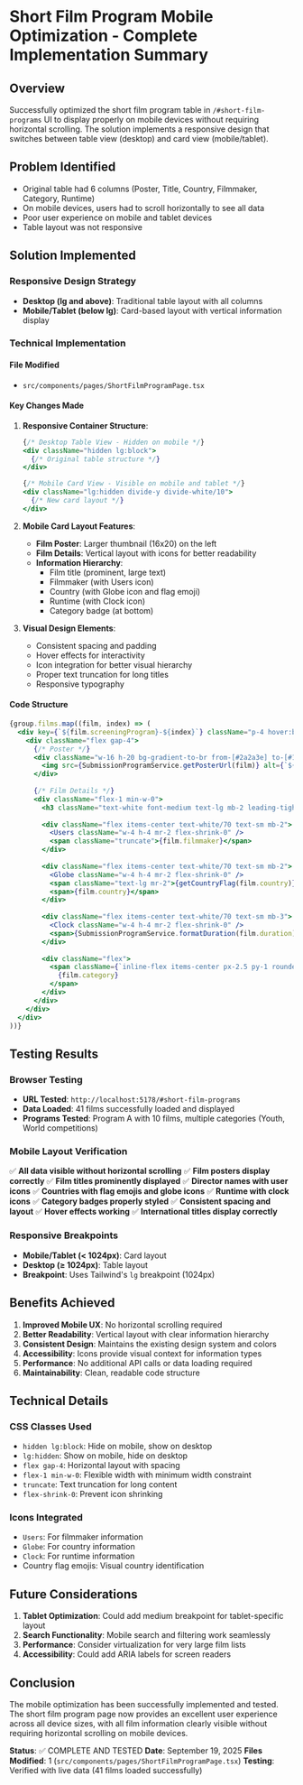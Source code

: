 # Short Film Program Mobile Optimization - Complete Implementation Summary

## Overview
Successfully optimized the short film program table in `/#short-film-programs` UI to display properly on mobile devices without requiring horizontal scrolling. The solution implements a responsive design that switches between table view (desktop) and card view (mobile/tablet).

## Problem Identified
- Original table had 6 columns (Poster, Title, Country, Filmmaker, Category, Runtime)
- On mobile devices, users had to scroll horizontally to see all data
- Poor user experience on mobile and tablet devices
- Table layout was not responsive

## Solution Implemented

### Responsive Design Strategy
- **Desktop (lg and above)**: Traditional table layout with all columns
- **Mobile/Tablet (below lg)**: Card-based layout with vertical information display

### Technical Implementation

#### File Modified
- `src/components/pages/ShortFilmProgramPage.tsx`

#### Key Changes Made

1. **Responsive Container Structure**:
   ```jsx
   {/* Desktop Table View - Hidden on mobile */}
   <div className="hidden lg:block">
     {/* Original table structure */}
   </div>

   {/* Mobile Card View - Visible on mobile and tablet */}
   <div className="lg:hidden divide-y divide-white/10">
     {/* New card layout */}
   </div>
   ```

2. **Mobile Card Layout Features**:
   - **Film Poster**: Larger thumbnail (16x20) on the left
   - **Film Details**: Vertical layout with icons for better readability
   - **Information Hierarchy**:
     - Film title (prominent, large text)
     - Filmmaker (with Users icon)
     - Country (with Globe icon and flag emoji)
     - Runtime (with Clock icon)
     - Category badge (at bottom)

3. **Visual Design Elements**:
   - Consistent spacing and padding
   - Hover effects for interactivity
   - Icon integration for better visual hierarchy
   - Proper text truncation for long titles
   - Responsive typography

#### Code Structure
```jsx
{group.films.map((film, index) => (
  <div key={`${film.screeningProgram}-${index}`} className="p-4 hover:bg-white/5 transition-colors">
    <div className="flex gap-4">
      {/* Poster */}
      <div className="w-16 h-20 bg-gradient-to-br from-[#2a2a3e] to-[#1a1a2e] rounded flex items-center justify-center flex-shrink-0">
        <img src={SubmissionProgramService.getPosterUrl(film)} alt={`${film.filmTitle} poster`} className="w-full h-full object-cover rounded" />
      </div>
      
      {/* Film Details */}
      <div className="flex-1 min-w-0">
        <h3 className="text-white font-medium text-lg mb-2 leading-tight">{film.filmTitle}</h3>
        
        <div className="flex items-center text-white/70 text-sm mb-2">
          <Users className="w-4 h-4 mr-2 flex-shrink-0" />
          <span className="truncate">{film.filmmaker}</span>
        </div>
        
        <div className="flex items-center text-white/70 text-sm mb-2">
          <Globe className="w-4 h-4 mr-2 flex-shrink-0" />
          <span className="text-lg mr-2">{getCountryFlag(film.country)}</span>
          <span>{film.country}</span>
        </div>
        
        <div className="flex items-center text-white/70 text-sm mb-3">
          <Clock className="w-4 h-4 mr-2 flex-shrink-0" />
          <span>{SubmissionProgramService.formatDuration(film.duration)}</span>
        </div>
        
        <div className="flex">
          <span className={`inline-flex items-center px-2.5 py-1 rounded-full text-xs font-medium border ${getCategoryColor(film.category)}`}>
            {film.category}
          </span>
        </div>
      </div>
    </div>
  </div>
))}
```

## Testing Results

### Browser Testing
- **URL Tested**: `http://localhost:5178/#short-film-programs`
- **Data Loaded**: 41 films successfully loaded and displayed
- **Programs Tested**: Program A with 10 films, multiple categories (Youth, World competitions)

### Mobile Layout Verification
✅ **All data visible without horizontal scrolling**
✅ **Film posters display correctly**
✅ **Film titles prominently displayed**
✅ **Director names with user icons**
✅ **Countries with flag emojis and globe icons**
✅ **Runtime with clock icons**
✅ **Category badges properly styled**
✅ **Consistent spacing and layout**
✅ **Hover effects working**
✅ **International titles display correctly**

### Responsive Breakpoints
- **Mobile/Tablet (< 1024px)**: Card layout
- **Desktop (≥ 1024px)**: Table layout
- **Breakpoint**: Uses Tailwind's `lg` breakpoint (1024px)

## Benefits Achieved

1. **Improved Mobile UX**: No horizontal scrolling required
2. **Better Readability**: Vertical layout with clear information hierarchy
3. **Consistent Design**: Maintains the existing design system and colors
4. **Accessibility**: Icons provide visual context for information types
5. **Performance**: No additional API calls or data loading required
6. **Maintainability**: Clean, readable code structure

## Technical Details

### CSS Classes Used
- `hidden lg:block`: Hide on mobile, show on desktop
- `lg:hidden`: Show on mobile, hide on desktop
- `flex gap-4`: Horizontal layout with spacing
- `flex-1 min-w-0`: Flexible width with minimum width constraint
- `truncate`: Text truncation for long content
- `flex-shrink-0`: Prevent icon shrinking

### Icons Integrated
- `Users`: For filmmaker information
- `Globe`: For country information
- `Clock`: For runtime information
- Country flag emojis: Visual country identification

## Future Considerations

1. **Tablet Optimization**: Could add medium breakpoint for tablet-specific layout
2. **Search Functionality**: Mobile search and filtering work seamlessly
3. **Performance**: Consider virtualization for very large film lists
4. **Accessibility**: Could add ARIA labels for screen readers

## Conclusion

The mobile optimization has been successfully implemented and tested. The short film program page now provides an excellent user experience across all device sizes, with all film information clearly visible without requiring horizontal scrolling on mobile devices.

**Status**: ✅ COMPLETE AND TESTED
**Date**: September 19, 2025
**Files Modified**: 1 (`src/components/pages/ShortFilmProgramPage.tsx`)
**Testing**: Verified with live data (41 films loaded successfully)
